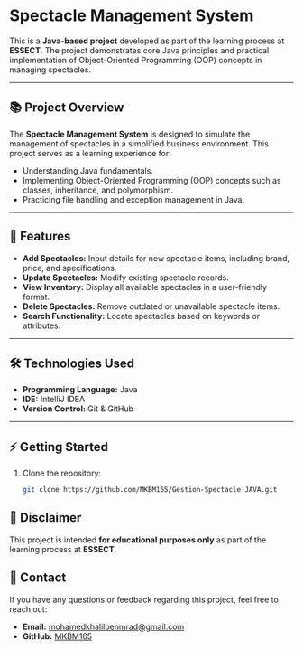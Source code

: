 # Spectacle Management System

This is a **Java-based project** developed as part of the learning process at **ESSECT**. The project demonstrates core Java principles and practical implementation of Object-Oriented Programming (OOP) concepts in managing spectacles.

---

## 📚 Project Overview
The **Spectacle Management System** is designed to simulate the management of spectacles in a simplified business environment. This project serves as a learning experience for:
- Understanding Java fundamentals.
- Implementing Object-Oriented Programming (OOP) concepts such as classes, inheritance, and polymorphism.
- Practicing file handling and exception management in Java.

---

## 🚀 Features
- **Add Spectacles:** Input details for new spectacle items, including brand, price, and specifications.
- **Update Spectacles:** Modify existing spectacle records.
- **View Inventory:** Display all available spectacles in a user-friendly format.
- **Delete Spectacles:** Remove outdated or unavailable spectacle items.
- **Search Functionality:** Locate spectacles based on keywords or attributes.

---

## 🛠️ Technologies Used
- **Programming Language:** Java
- **IDE:** IntelliJ IDEA
- **Version Control:** Git & GitHub

---

## ⚡ Getting Started
1. Clone the repository:
   ```bash
   git clone https://github.com/MKBM165/Gestion-Spectacle-JAVA.git

## 📝 Disclaimer

This project is intended **for educational purposes only** as part of the learning process at **ESSECT**. 
## 📧 Contact

If you have any questions or feedback regarding this project, feel free to reach out:

- **Email:** mohamedkhalilbenmrad@gmail.com  
- **GitHub:** [MKBM165]([https://github.com/MKBM165])


